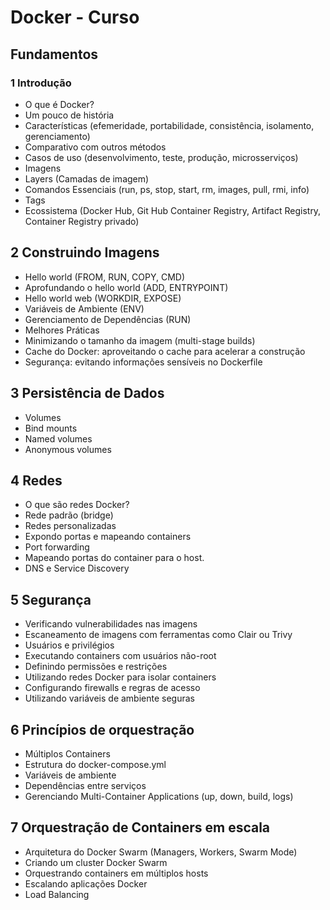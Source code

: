 # Docker - Curso

## Fundamentos

### 1 Introdução

- O que é Docker?
- Um pouco de história
- Características (efemeridade, portabilidade, consistência, isolamento, gerenciamento)
- Comparativo com outros métodos
- Casos de uso (desenvolvimento, teste, produção, microsserviços)
- Imagens
- Layers (Camadas de imagem)
- Comandos Essenciais (run, ps, stop, start, rm, images, pull, rmi, info)
- Tags
- Ecossistema (Docker Hub, Git Hub Container Registry, Artifact Registry, Container Registry privado)

## 2 Construindo Imagens

- Hello world (FROM, RUN, COPY, CMD)
- Aprofundando o hello world (ADD, ENTRYPOINT)
- Hello world web (WORKDIR, EXPOSE)
- Variáveis de Ambiente (ENV)
- Gerenciamento de Dependências (RUN)
- Melhores Práticas
- Minimizando o tamanho da imagem (multi-stage builds)
- Cache do Docker: aproveitando o cache para acelerar a construção
- Segurança: evitando informações sensíveis no Dockerfile

## 3 Persistência de Dados

- Volumes
- Bind mounts
- Named volumes
- Anonymous volumes

## 4 Redes

- O que são redes Docker?
- Rede padrão (bridge)
- Redes personalizadas
- Expondo portas e mapeando containers
- Port forwarding
- Mapeando portas do container para o host.
- DNS e Service Discovery

## 5 Segurança

- Verificando vulnerabilidades nas imagens
- Escaneamento de imagens com ferramentas como Clair ou Trivy
- Usuários e privilégios
- Executando containers com usuários não-root
- Definindo permissões e restrições
- Utilizando redes Docker para isolar containers
- Configurando firewalls e regras de acesso
- Utilizando variáveis de ambiente seguras

## 6 Princípios de orquestração

- Múltiplos Containers
- Estrutura do docker-compose.yml
- Variáveis de ambiente
- Dependências entre serviços
- Gerenciando Multi-Container Applications (up, down, build, logs)

## 7 Orquestração de Containers em escala

- Arquitetura do Docker Swarm (Managers, Workers, Swarm Mode)
- Criando um cluster Docker Swarm
- Orquestrando containers em múltiplos hosts
- Escalando aplicações Docker
- Load Balancing
